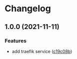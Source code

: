 # Changelog

## 1.0.0 (2021-11-11)


### Features

* add traefik service ([c19c08b](https://www.github.com/cailloumajor/home-server/commit/c19c08b0ef156187c02bb6f9410da2864575f8d8))
